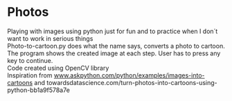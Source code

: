 # Photos
Playing with images using python just for fun and to practice when I don´t want to work in serious things<br>
Photo-to-cartoon.py does what the name says, converts a photo to cartoon. <br>
The program shows the created image at each step. User has to press any key to continue.<br>
Code created using OpenCV library <br>
Inspiration from www.askpython.com/python/examples/images-into-cartoons and towardsdatascience.com/turn-photos-into-cartoons-using-python-bb1a9f578a7e
